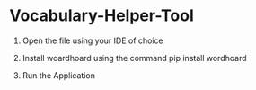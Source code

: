 # Vocabulary-Helper-Tool


1. Open the file using your IDE of choice

2. Install woardhoard using the command pip install wordhoard

3. Run the Application
